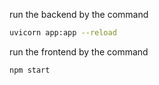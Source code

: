 run the backend by the command
```bash
uvicorn app:app --reload
```
run the frontend by the command
```bash
npm start
```